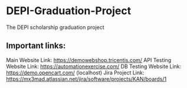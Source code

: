 # DEPI-Graduation-Project
The DEPI scholarship graduation project
## Important links:
Main Website Link: https://demowebshop.tricentis.com/
API Testing Website Link: https://automationexercise.com/
DB Testing Website Link: https://demo.opencart.com/ (localhost)
Jira Project Link: https://mx3mad.atlassian.net/jira/software/projects/KAN/boards/1
